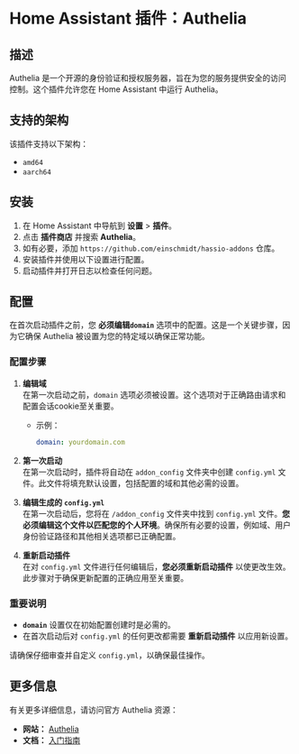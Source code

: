 # Home Assistant 插件：Authelia

## 描述

Authelia 是一个开源的身份验证和授权服务器，旨在为您的服务提供安全的访问控制。这个插件允许您在 Home Assistant 中运行 Authelia。

## 支持的架构

该插件支持以下架构：

- `amd64`
- `aarch64`

## 安装

1. 在 Home Assistant 中导航到 **设置** > **插件**。
2. 点击 **插件商店** 并搜索 **Authelia**。
3. 如有必要，添加 `https://github.com/einschmidt/hassio-addons` 仓库。
4. 安装插件并使用以下设置进行配置。
5. 启动插件并打开日志以检查任何问题。

## 配置

在首次启动插件之前，您 **必须编辑`domain`** 选项中的配置。这是一个关键步骤，因为它确保 Authelia 被设置为您的特定域以确保正常功能。

### 配置步骤

1. **编辑域**  
   在第一次启动之前，`domain` 选项必须被设置。这个选项对于正确路由请求和配置会话cookie至关重要。

   - 示例：
     ```yaml
     domain: yourdomain.com
     ```

2. **第一次启动**  
   在第一次启动时，插件将自动在 `addon_config` 文件夹中创建 `config.yml` 文件。此文件将填充默认设置，包括配置的域和其他必需的设置。

3. **编辑生成的 `config.yml`**  
   在第一次启动后，您将在 `/addon_config` 文件夹中找到 `config.yml` 文件。**您必须编辑这个文件以匹配您的个人环境**。确保所有必要的设置，例如域、用户身份验证路径和其他相关选项都已正确配置。

4. **重新启动插件**  
   在对 `config.yml` 文件进行任何编辑后，**您必须重新启动插件** 以使更改生效。此步骤对于确保更新配置的正确应用至关重要。

### 重要说明

- **`domain`** 设置仅在初始配置创建时是必需的。
- 在首次启动后对 `config.yml` 的任何更改都需要 **重新启动插件** 以应用新设置。

请确保仔细审查并自定义 `config.yml`，以确保最佳操作。

## 更多信息

有关更多详细信息，请访问官方 Authelia 资源：

- **网站：** [Authelia](https://www.authelia.com//)
- **文档：** [入门指南](https://www.authelia.com/integration/prologue/get-started/)